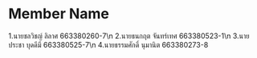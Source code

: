 # Member Name

1.นายชลวิชญ์  ลิลาศ  663380260-7\n
2.นายธนกฤต จันทร์เทศ 663380523-1\n
3.นายประชา บุดดีมี  663380525-7\n
4.นายธรรมศักดิ์ นุมานิต  663380273-8
